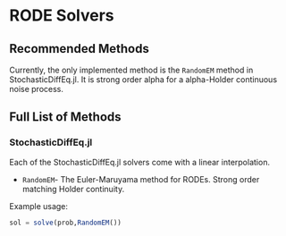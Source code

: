 # RODE Solvers

## Recommended Methods

Currently, the only implemented method is the `RandomEM` method in StochasticDiffEq.jl.
It is strong order alpha for a alpha-Holder continuous noise process.

## Full List of Methods

### StochasticDiffEq.jl

Each of the StochasticDiffEq.jl solvers come with a linear interpolation.

- `RandomEM`- The Euler-Maruyama method for RODEs. Strong order matching Holder continuity.

Example usage:

```julia
sol = solve(prob,RandomEM())
```
